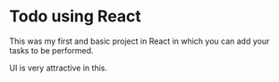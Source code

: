 # Todo using React

This was my first and basic project in React in which you can add your tasks to be performed.

UI is very attractive in this.
















































































